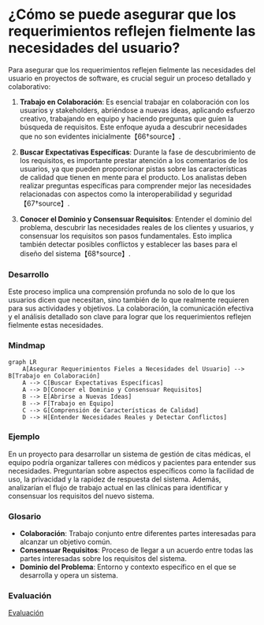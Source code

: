 # ¿Cómo se puede asegurar que los requerimientos reflejen fielmente las necesidades del usuario?

Para asegurar que los requerimientos reflejen fielmente las necesidades del usuario en proyectos de software, es crucial seguir un proceso detallado y colaborativo:

1. **Trabajo en Colaboración**: Es esencial trabajar en colaboración con los usuarios y stakeholders, abriéndose a nuevas ideas, aplicando esfuerzo creativo, trabajando en equipo y haciendo preguntas que guíen la búsqueda de requisitos. Este enfoque ayuda a descubrir necesidades que no son evidentes inicialmente【66†source】.

2. **Buscar Expectativas Específicas**: Durante la fase de descubrimiento de los requisitos, es importante prestar atención a los comentarios de los usuarios, ya que pueden proporcionar pistas sobre las características de calidad que tienen en mente para el producto. Los analistas deben realizar preguntas específicas para comprender mejor las necesidades relacionadas con aspectos como la interoperabilidad y seguridad【67†source】.

3. **Conocer el Dominio y Consensuar Requisitos**: Entender el dominio del problema, descubrir las necesidades reales de los clientes y usuarios, y consensuar los requisitos son pasos fundamentales. Esto implica también detectar posibles conflictos y establecer las bases para el diseño del sistema【68†source】.

### Desarrollo
Este proceso implica una comprensión profunda no solo de lo que los usuarios dicen que necesitan, sino también de lo que realmente requieren para sus actividades y objetivos. La colaboración, la comunicación efectiva y el análisis detallado son clave para lograr que los requerimientos reflejen fielmente estas necesidades.

### Mindmap
```mermaid
graph LR
    A[Asegurar Requerimientos Fieles a Necesidades del Usuario] --> B[Trabajo en Colaboración]
    A --> C[Buscar Expectativas Específicas]
    A --> D[Conocer el Dominio y Consensuar Requisitos]
    B --> E[Abrirse a Nuevas Ideas]
    B --> F[Trabajo en Equipo]
    C --> G[Comprensión de Características de Calidad]
    D --> H[Entender Necesidades Reales y Detectar Conflictos]
```

### Ejemplo
En un proyecto para desarrollar un sistema de gestión de citas médicas, el equipo podría organizar talleres con médicos y pacientes para entender sus necesidades. Preguntarían sobre aspectos específicos como la facilidad de uso, la privacidad y la rapidez de respuesta del sistema. Además, analizarían el flujo de trabajo actual en las clínicas para identificar y consensuar los requisitos del nuevo sistema.

### Glosario
- **Colaboración**: Trabajo conjunto entre diferentes partes interesadas para alcanzar un objetivo común.
- **Consensuar Requisitos**: Proceso de llegar a un acuerdo entre todas las partes interesadas sobre los requisitos del sistema.
- **Dominio del Problema**: Entorno y contexto específico en el que se desarrolla y opera un sistema.

### Evaluación

[Evaluación](https://colab.research.google.com/github/IngenieriaDeRequerimientosDaVinci/preguntas/blob/main/Unidad%201/C%C3%B3mo%20se%20puede%20asegurar%20que%20los%20requerimientos%20reflejen%20fielmente%20las%20necesidades%20del%20usuario/Evaluador.ipynb)